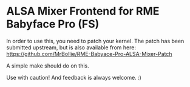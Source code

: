 # ALSA Mixer Frontend for RME Babyface Pro (FS)

In order to use this, you need to patch your kernel. The patch has been submitted upstream, but is also available from here: https://github.com/MrBollie/RME-Babyace-Pro-ALSA-Mixer-Patch

A simple make should do on this.

Use with caution! And feedback is always welcome. :)
